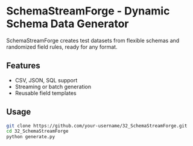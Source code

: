 # SchemaStreamForge - Dynamic Schema Data Generator

SchemaStreamForge creates test datasets from flexible schemas and randomized field rules, ready for any format.

## Features
- CSV, JSON, SQL support  
- Streaming or batch generation  
- Reusable field templates  

## Usage
```bash
git clone https://github.com/your-username/32_SchemaStreamForge.git
cd 32_SchemaStreamForge
python generate.py
